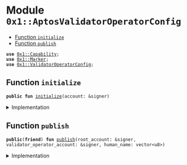 
<a name="0x1_AptosValidatorOperatorConfig"></a>

# Module `0x1::AptosValidatorOperatorConfig`



-  [Function `initialize`](#0x1_AptosValidatorOperatorConfig_initialize)
-  [Function `publish`](#0x1_AptosValidatorOperatorConfig_publish)


<pre><code><b>use</b> <a href="../../../../../../../aptos-framework/releases/artifacts/current/build/MoveStdlib/docs/Capability.md#0x1_Capability">0x1::Capability</a>;
<b>use</b> <a href="Marker.md#0x1_Marker">0x1::Marker</a>;
<b>use</b> <a href="../../../../../../../aptos-framework/releases/artifacts/current/build/DiemCoreFramework/docs/ValidatorOperatorConfig.md#0x1_ValidatorOperatorConfig">0x1::ValidatorOperatorConfig</a>;
</code></pre>



<a name="0x1_AptosValidatorOperatorConfig_initialize"></a>

## Function `initialize`



<pre><code><b>public</b> <b>fun</b> <a href="AptosValidatorOperatorConfig.md#0x1_AptosValidatorOperatorConfig_initialize">initialize</a>(account: &signer)
</code></pre>



<details>
<summary>Implementation</summary>


<pre><code><b>public</b> <b>fun</b> <a href="AptosValidatorOperatorConfig.md#0x1_AptosValidatorOperatorConfig_initialize">initialize</a>(account: &signer) {
    <a href="../../../../../../../aptos-framework/releases/artifacts/current/build/DiemCoreFramework/docs/ValidatorOperatorConfig.md#0x1_ValidatorOperatorConfig_initialize">ValidatorOperatorConfig::initialize</a>&lt;<a href="Marker.md#0x1_Marker_ChainMarker">Marker::ChainMarker</a>&gt;(account);
}
</code></pre>



</details>

<a name="0x1_AptosValidatorOperatorConfig_publish"></a>

## Function `publish`



<pre><code><b>public</b>(<b>friend</b>) <b>fun</b> <a href="AptosValidatorOperatorConfig.md#0x1_AptosValidatorOperatorConfig_publish">publish</a>(root_account: &signer, validator_operator_account: &signer, human_name: vector&lt;u8&gt;)
</code></pre>



<details>
<summary>Implementation</summary>


<pre><code><b>public</b>(<b>friend</b>) <b>fun</b> <a href="AptosValidatorOperatorConfig.md#0x1_AptosValidatorOperatorConfig_publish">publish</a>(
    root_account: &signer,
    validator_operator_account: &signer,
    human_name: vector&lt;u8&gt;,
) {
    <a href="../../../../../../../aptos-framework/releases/artifacts/current/build/DiemCoreFramework/docs/ValidatorOperatorConfig.md#0x1_ValidatorOperatorConfig_publish">ValidatorOperatorConfig::publish</a>(
        validator_operator_account,
        human_name,
        <a href="../../../../../../../aptos-framework/releases/artifacts/current/build/MoveStdlib/docs/Capability.md#0x1_Capability_acquire">Capability::acquire</a>(root_account, &<a href="Marker.md#0x1_Marker_get">Marker::get</a>())
    );
}
</code></pre>



</details>
